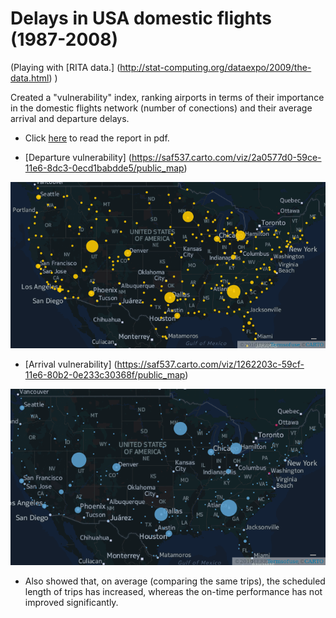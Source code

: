 # Delays in USA domestic flights (1987-2008)
(Playing with [RITA data.] (http://stat-computing.org/dataexpo/2009/the-data.html) )

Created a "vulnerability" index, ranking airports in terms of their importance in the domestic flights network (number of conections) and their average arrival and departure delays.

* Click [here](https://github.com/sarangof/air-travel-USA/blob/master/report.pdf) to read the report in pdf.

* [Departure vulnerability]
(https://saf537.carto.com/viz/2a0577d0-59ce-11e6-8dc3-0ecd1babdde5/public_map)

![alt text](https://github.com/sarangof/air-travel-USA/blob/master/plots/departure_vulnerability.png "Vulnerability in Continental USA (departures).")

* [Arrival vulnerability]
(https://saf537.carto.com/viz/1262203c-59cf-11e6-80b2-0e233c30368f/public_map)

![alt text](https://github.com/sarangof/air-travel-USA/blob/master/plots/arrival_vulnerability.png "Vulnerability index in Continental USA (arrivals).")

* Also showed that, on average (comparing the same trips), the scheduled length of trips has increased, whereas the on-time performance has not improved significantly. 

